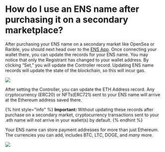 # How do I use an ENS name after purchasing it on a secondary marketplace?

After purchasing your ENS name on a secondary market like OpenSea or Rarible, you should next head over to the [ENS App](https://app.ens.domains). Once connecting your wallet there, you can update the records for your ENS name. You may notice that only the Registrant has changed to your wallet address. By clicking “Set,” you will update the Controller record. Updating ENS name records will update the state of the blockchain, so this will incur gas.

![](../../.gitbook/assets/use\_ens\_after\_buying\_secondary\_1.png)

After setting the Controller, you can update the ETH Address record. Any cryptocurrency (ERC20) or NFTs(ERC721) sent to your ENS name will arrive at the Ethereum address saved there.

{% hint style="info" %}
**Important:** Without updating these records after purchase on a secondary market, cryptocurrency transactions sent to your .eth name will not arrive in your wallet(s) by default.
{% endhint %}

Your ENS name can store payment addresses for more than just Ethereum. The currencies you can add, includes BTC, LTC, DOGE, and _many_ more.

![](../../.gitbook/assets/use\_ens\_after\_buying\_secondary\_2.png)
